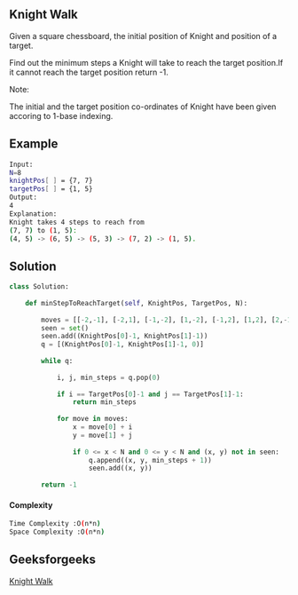 ## Knight Walk
Given a square chessboard, the initial position of Knight and position of a target. 

Find out the minimum steps a Knight will take to reach the target position.If it cannot reach the target position return -1.

Note:

The initial and the target position co-ordinates of Knight have been given accoring to 1-base indexing.
## Example 

```bash
Input:
N=8
knightPos[ ] = {7, 7}
targetPos[ ] = {1, 5}
Output:
4
Explanation:
Knight takes 4 steps to reach from
(7, 7) to (1, 5):
(4, 5) -> (6, 5) -> (5, 3) -> (7, 2) -> (1, 5).
```

## Solution

```python
class Solution:
    
	def minStepToReachTarget(self, KnightPos, TargetPos, N):
	    
        moves = [[-2,-1], [-2,1], [-1,-2], [1,-2], [-1,2], [1,2], [2,-1], [2,1]]
        seen = set()
        seen.add((KnightPos[0]-1, KnightPos[1]-1))
        q = [(KnightPos[0]-1, KnightPos[1]-1, 0)]
        
        while q:
            
            i, j, min_steps = q.pop(0)
            
            if i == TargetPos[0]-1 and j == TargetPos[1]-1:
                return min_steps
                
            for move in moves:
                x = move[0] + i
                y = move[1] + j
                
                if 0 <= x < N and 0 <= y < N and (x, y) not in seen:
                    q.append((x, y, min_steps + 1))
                    seen.add((x, y))
                    
        return -1
 ```
#### Complexity
```bash
Time Complexity :O(n*n)
Space Complexity :O(n*n) 
```
## Geeksforgeeks
[Knight Walk](https://practice.geeksforgeeks.org/problems/knight-walk4521/1?page=1&difficulty[]=1&difficulty[]=2&status[]=unsolved&category[]=Graph&sortBy=submissions)
